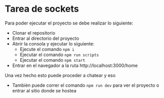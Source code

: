 # Tarea de sockets

Para poder ejecutar el proyecto se debe realizar lo siguiente:
- Clonar el repositorio
- Entrar al directorio del proyecto
- Abrir la consola y ejecutar lo siguiente:
    - Ejecute el comando `npm i`
    - Ejecutar el comando `npm run scripts`
    - Ejecutar el comando `npm start`
- Entrar en el navegador a la ruta http://localhost:3000/home


Una vez hecho esto puede proceder a chatear y eso

- También puede correr el comando `npm run dev` para ver el proyecto o entrar al sitio donde se hostea 